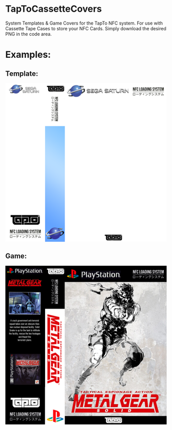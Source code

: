 # TapToCassetteCovers
System Templates & Game Covers for the TapTo NFC system. For use with Cassette Tape Cases to store your NFC Cards.
Simply download the desired PNG in the code area.


# Examples: 

## Template:
![Template](Sega%20Saturn/Sega%20Saturn%20Template.png)

## Game:
![Game](Sony%20Playstation/Games/Metal%20Gear%20Solid.png)
